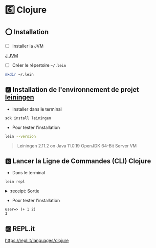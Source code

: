 # :six: Clojure


## :o: Installation 

- [ ] Installer la JVM

[J.JVM](../J.JVM)

- [ ] Créer le répertoire `~/.lein`

```sh
mkdir ~/.lein
```

## :a: Installation de l'environnement de projet [leiningen](https://leiningen.org)

* Installer dans le terminal

```sh
sdk install leiningen
```


* Pour tester l'installation

```sh
lein --version
```
> Leiningen 2.11.2 on Java 11.0.19 OpenJDK 64-Bit Server VM

## :b: Lancer la Ligne de Commandes (CLI) Clojure 

* Dans le terminal

```sh
lein repl
```
<details>
<summary>:receipt: Sortie</summary>

```powershell
  nREPL server started on port 62081 on host 127.0.0.1 - nrepl://127.0.0.1:62081
REPL-y 0.5.1, nREPL 1.0.0
Clojure 1.11.1
OpenJDK 64-Bit Server VM 11.0.19+7
    Docs: (doc function-name-here)
          (find-doc "part-of-name-here")
  Source: (source function-name-here)
 Javadoc: (javadoc java-object-or-class-here)
    Exit: Control+D or (exit) or (quit)
 Results: Stored in vars *1, *2, *3, an exception in *e

user=> Bye for now!
```

</details>


* Pour tester l'installation

```
user=> (+ 1 2)
3
```

## :ab: REPL.it

https://repl.it/languages/clojure



